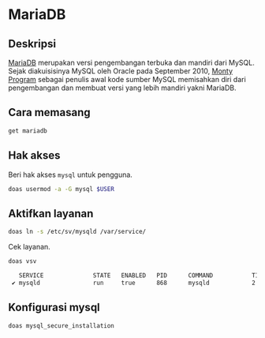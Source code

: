 # MariaDB

## Deskripsi

[MariaDB] merupakan versi pengembangan terbuka dan mandiri dari MySQL. Sejak diakuisisinya MySQL oleh Oracle pada September 2010, [Monty Program] sebagai penulis awal kode sumber MySQL memisahkan diri dari pengembangan dan membuat versi yang lebih mandiri yakni MariaDB.

## Cara memasang

```sh
get mariadb
```

## Hak akses

Beri hak akses `mysql` untuk pengguna.

```sh
doas usermod -a -G mysql $USER
```

## Aktifkan layanan

```sh
doas ln -s /etc/sv/mysqld /var/service/
```

Cek layanan.

```sh
doas vsv
```

```sh
   SERVICE              STATE   ENABLED   PID      COMMAND           TIME
 ✔ mysqld               run     true      868      mysqld            2 hours

```

## Konfigurasi mysql

```sh
doas mysql_secure_installation
```

[Monty Program]:https://mariadb.com/
[MariaDB]:https://mariadb.org/
